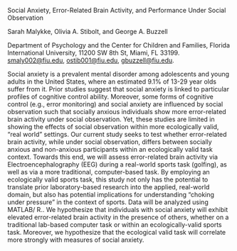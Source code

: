 ﻿Social Anxiety, Error-Related Brain Activity, and Performance Under Social Observation 


Sarah Malykke, Olivia A. Stibolt, and George A. Buzzell


Department of Psychology and the Center for Children and Families, Florida International University, 11200 SW 8th St, Miami, FL 33199. smaly002@fiu.edu, ostib001@fiu.edu, gbuzzell@fiu.edu.


Social anxiety is a prevalent mental disorder among adolescents and young adults in the United States, where an estimated 9.1% of 13-29 year olds suffer from it. Prior studies suggest that social anxiety is linked to particular profiles of cognitive control ability. Moreover, some forms of cognitive control (e.g., error monitoring) and social anxiety are influenced by social observation such that socially anxious individuals show more error-related brain activity under social observation. Yet, these studies are limited in showing the effects of social observation within more ecologically valid, “real world” settings. Our current study seeks to test whether error-related brain activity, while under social observation, differs between socially anxious and non-anxious participants within an ecologically valid task context. Towards this end, we will assess error-related brain activity via Electroencephalography (EEG) during a real-world sports task (golfing), as well as via a more traditional, computer-based task. By employing an ecologically valid sports task, this study not only has the potential to translate prior laboratory-based research into the applied, real-world domain, but also has potential implications for understanding “choking under pressure” in the context of sports. Data will be analyzed using MATLAB/ R.. We hypothesize that individuals with social anxiety will exhibit elevated error-related brain activity in the presence of others, whether on a traditional lab-based computer task or within an ecologically-valid sports task. Moreover, we hypothesize that the ecological valid task will correlate more strongly with measures of social anxiety.
